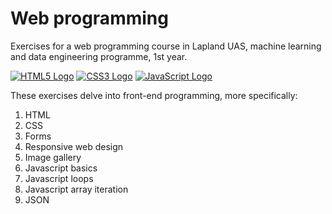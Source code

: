 # Web programming
Exercises for a web programming course in Lapland UAS, machine learning and data engineering programme, 1st year.

<a href="https://logonoid.com/html5-logo/" target="_blank"><img src="https://logonoid.com/images/thumbs/html5-logo.png"  alt="HTML5 Logo" /></a>
<a href="https://logonoid.com/css3-logo/" target="_blank"><img src="https://logonoid.com/images/thumbs/css3-logo.png"  alt="CSS3 Logo" /></a>
<a href="https://logonoid.com/javascript-logo/" target="_blank"><img src="https://logonoid.com/images/thumbs/javascript-logo.png"  alt="JavaScript Logo" /></a>

These exercises delve into front-end programming, more specifically:

<ol>
<li>HTML</li>
<li>CSS</li>
<li>Forms</li>
<li>Responsive web design</li>
<li>Image gallery</li>
<li>Javascript basics</li>
<li>Javascript loops</li>
<li>Javascript array iteration</li>
<li>JSON</li>


</ol>
